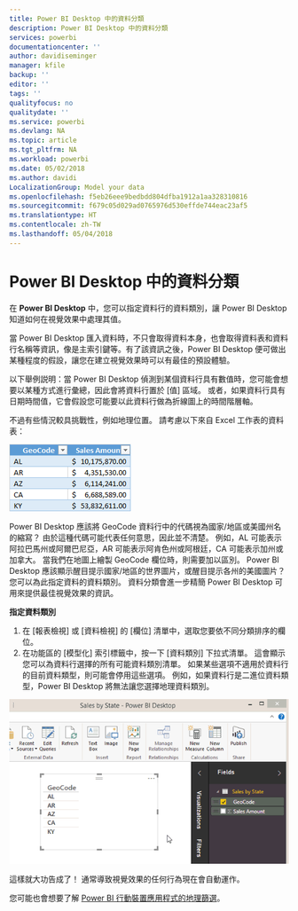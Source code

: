 ```yaml
---
title: Power BI Desktop 中的資料分類
description: Power BI Desktop 中的資料分類
services: powerbi
documentationcenter: ''
author: davidiseminger
manager: kfile
backup: ''
editor: ''
tags: ''
qualityfocus: no
qualitydate: ''
ms.service: powerbi
ms.devlang: NA
ms.topic: article
ms.tgt_pltfrm: NA
ms.workload: powerbi
ms.date: 05/02/2018
ms.author: davidi
LocalizationGroup: Model your data
ms.openlocfilehash: f5eb26eee9bedbdd804dfba1912a1aa328310816
ms.sourcegitcommit: f679c05d029ad0765976d530effde744eac23af5
ms.translationtype: HT
ms.contentlocale: zh-TW
ms.lasthandoff: 05/04/2018
---
```

# <a name="data-categorization-in-power-bi-desktop"></a>Power BI Desktop 中的資料分類
在 **Power BI Desktop** 中，您可以指定資料行的資料類別，讓 Power BI Desktop 知道如何在視覺效果中處理其值。

當 Power BI Desktop 匯入資料時，不只會取得資料本身，也會取得資料表和資料行名稱等資訊，像是主索引鍵等。有了該資訊之後，Power BI Desktop 便可做出某種程度的假設，讓您在建立視覺效果時可以有最佳的預設體驗。 

以下舉例説明：當 Power BI Desktop 偵測到某個資料行具有數值時，您可能會想要以某種方式進行彙總，因此會將資料行置於 [值] 區域。 或者，如果資料行具有日期時間值，它會假設您可能要以此資料行做為折線圖上的時間階層軸。

不過有些情況較具挑戰性，例如地理位置。 請考慮以下來自 Excel 工作表的資料表：

![](media/desktop-data-categorization/datacategorizationtable.png)

Power BI Desktop 應該將 GeoCode 資料行中的代碼視為國家/地區或美國州名的縮寫？  由於這種代碼可能代表任何意思，因此並不清楚。  例如，AL 可能表示阿拉巴馬州或阿爾巴尼亞，AR 可能表示阿肯色州或阿根廷，CA 可能表示加州或加拿大。 當我們在地圖上繪製 GeoCode 欄位時，則需要加以區別。  Power BI Desktop 應該顯示醒目提示國家/地區的世界圖片，或醒目提示各州的美國圖片？  您可以為此指定資料的資料類別。 資料分類會進一步精簡 Power BI Desktop 可用來提供最佳視覺效果的資訊。  

**指定資料類別**

1. 在 [報表檢視] 或 [資料檢視] 的 [欄位]  清單中，選取您要依不同分類排序的欄位。
2. 在功能區的 [模型化] 索引標籤中，按一下 [資料類別] 下拉式清單。  這會顯示您可以為資料行選擇的所有可能資料類別清單。  如果某些選項不適用於資料行的目前資料類型，則可能會停用這些選項。  例如，如果資料行是二進位資料類型，Power BI Desktop 將無法讓您選擇地理資料類別。 

![](media/desktop-data-categorization/datacategorization.gif)

這樣就大功告成了！  通常導致視覺效果的任何行為現在會自動運作。  

您可能也會想要了解 [Power BI 行動裝置應用程式的地理篩選](desktop-mobile-geofiltering.md)。

